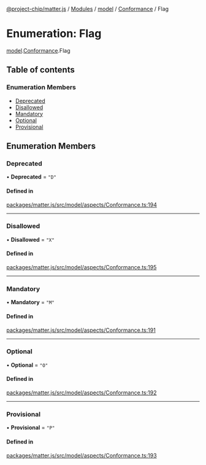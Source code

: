 [@project-chip/matter.js](../README.md) / [Modules](../modules.md) / [model](../modules/model.md) / [Conformance](../modules/model.Conformance.md) / Flag

# Enumeration: Flag

[model](../modules/model.md).[Conformance](../modules/model.Conformance.md).Flag

## Table of contents

### Enumeration Members

- [Deprecated](model.Conformance.Flag.md#deprecated)
- [Disallowed](model.Conformance.Flag.md#disallowed)
- [Mandatory](model.Conformance.Flag.md#mandatory)
- [Optional](model.Conformance.Flag.md#optional)
- [Provisional](model.Conformance.Flag.md#provisional)

## Enumeration Members

### Deprecated

• **Deprecated** = ``"D"``

#### Defined in

[packages/matter.js/src/model/aspects/Conformance.ts:194](https://github.com/project-chip/matter.js/blob/3adaded6/packages/matter.js/src/model/aspects/Conformance.ts#L194)

___

### Disallowed

• **Disallowed** = ``"X"``

#### Defined in

[packages/matter.js/src/model/aspects/Conformance.ts:195](https://github.com/project-chip/matter.js/blob/3adaded6/packages/matter.js/src/model/aspects/Conformance.ts#L195)

___

### Mandatory

• **Mandatory** = ``"M"``

#### Defined in

[packages/matter.js/src/model/aspects/Conformance.ts:191](https://github.com/project-chip/matter.js/blob/3adaded6/packages/matter.js/src/model/aspects/Conformance.ts#L191)

___

### Optional

• **Optional** = ``"O"``

#### Defined in

[packages/matter.js/src/model/aspects/Conformance.ts:192](https://github.com/project-chip/matter.js/blob/3adaded6/packages/matter.js/src/model/aspects/Conformance.ts#L192)

___

### Provisional

• **Provisional** = ``"P"``

#### Defined in

[packages/matter.js/src/model/aspects/Conformance.ts:193](https://github.com/project-chip/matter.js/blob/3adaded6/packages/matter.js/src/model/aspects/Conformance.ts#L193)
